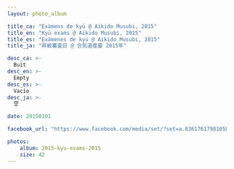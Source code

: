 ```yaml
---
layout: photo_album

title_ca: "Exàmens de kyū @ Aikido Musubi, 2015"
title_en: "Kyū exams @ Aikido Musubi, 2015"
title_es: "Exámenes de kyū @ Aikido Musubi, 2015"
title_ja: "昇級審査日 @ 合気道産靈 2015年"

desc_ca: >-
  Buit
desc_en: >-
  Empty
desc_es: >-
  Vacío
desc_ja: >-
  空

date: 20150101

facebook_url: "https://www.facebook.com/media/set/?set=a.836176179810587"

photos:
    album: 2015-kyu-exams-2015
    size: 42
---
```

